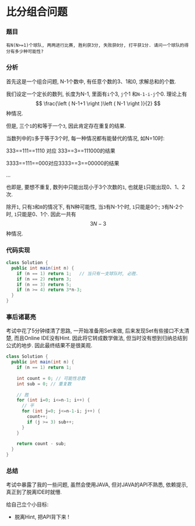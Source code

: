# 比分组合问题

### 题目

`有N(N>=1)个球队, 两两进行比赛, 胜利获3分, 失败获0分, 打平获1分. 请问一个球队的得分有多少种可能性?`

### 分析

首先这是一个组合问题, N-1个数中, 有任意个数的3、1和0, 求解总和的个数.

我们设定一个定长的数列, 长度为N-1, 里面有`i`个3, `j`个1 和`N-1-i-j`个0. 理论上有
$$
\frac{\left ( N-1+1 \right )\left ( N-1 \right )}{2}
$$
种情况.

但是, 三个`1`的和等于一个`3`, 因此肯定存在重复的结果.

当数列中的`1`多于等于3个时, 每一种情况都有能替代的情况, 如N=10时:

333==111==1110 对应 333==3==111000的结果

3333==111==000对应3333==3==00000的结果

...

也即是, 要想不重复, 数列中只能出现小于3个次数的`1`, 也就是`1`只能出现0、1、2次.

除开`1`, 只有`3`和`0`的情况下, 有N种可能性, 当`3`有N-1个时, `1`只能是0个; `3`有N-2个时, `1`只能是0、1个. 因此一共有
$$
3N - 3
$$
种情况.

### 代码实现

```java
class Solution {
  public int main(int n) {
    if (n == 1) return 1;	// 当只有一支球队时, 必胜.
    if (n == 2) return 3;
    if (n == 3) return 5;
    if (n >= 4) return 3*n-3;
  }
}
```

### 事后诸葛亮

考试中花了5分钟缕清了思路, 一开始准备用Set来做, 后来发现Set有些接口不太清楚, 而且Online IDE没有Hint. 因此将它转成数学做法, 但当时没有想到归纳总结到公式的地步. 因此最终结果不是很美观.

```java
class Solution {
  public int main(int n) {
    if (n == 1) return 1;
    
    int count = 0; // 可能性总数
    int sub = 0; // 重复数
    
    // 胜
    for (int i=0; i<=n-1; i++) {
      // 平
      for (int j=0; j<=n-1-i; j++) {
        count++;
        if (j >= 3) sub++;
      }
    }
    
    return count - sub;
  }
}
```



### 总结

考试中暴露了我的一些问题, 虽然会使用JAVA, 但对JAVA的API不熟悉, 依赖提示, 真正到了脱离IDE时就懵.

给自己立个小目标:

- 脱离Hint, 把API背下来 !